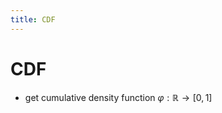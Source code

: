 ```yaml
---
title: CDF
---
```


# CDF
- get cumulative density function $\varphi : \mathbb{R} \rightarrow [0,1]$




























































